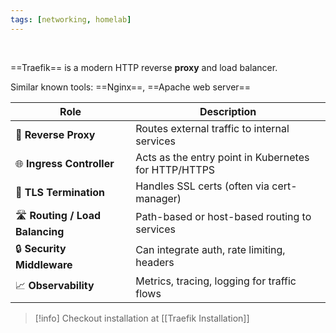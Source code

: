 ```yaml
---
tags: [networking, homelab]
---
```


</br>

==Traefik== is a modern HTTP reverse **proxy** and load balancer.

Similar known tools: ==Nginx==, ==Apache web server==

|Role|Description|
|---|---|
|🔁 **Reverse Proxy**|Routes external traffic to internal services|
|🌐 **Ingress Controller**|Acts as the entry point in Kubernetes for HTTP/HTTPS|
|🔐 **TLS Termination**|Handles SSL certs (often via cert-manager)|
|🛣️ **Routing / Load Balancing**|Path-based or host-based routing to services|
|🔒 **Security Middleware**|Can integrate auth, rate limiting, headers|
|📈 **Observability**|Metrics, tracing, logging for traffic flows|

> [!info] 
> Checkout installation at [[Traefik Installation]]